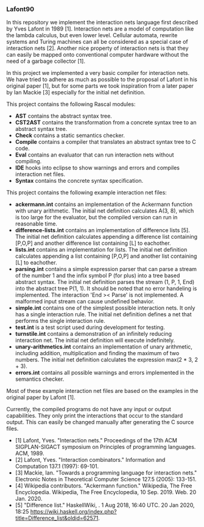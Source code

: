 ### Lafont90

In this repository we implement the interaction nets language first 
described by Yves Lafont in 1989 [1]. Interaction nets are a model of
computation like the lambda calculus, but even lower level. Cellular automata,
rewrite systems and Turing machines can all be considered as a special case of
interaction nets [2]. Another nice property of interaction nets is that they can
easily be mapped onto conventional computer hardware without the need of a 
garbage collector [1].

In this project we implemented a very basic compiler for interaction nets. 
We have tried to adhere as much as possible to the proposal of Lafont in his
original paper [1], but for some parts we took inspiration from a later paper by
Ian Mackie [3] especially for the initial net definition.

This project contains the following Rascal modules:

* **AST** contains the abstract syntax tree.
* **CST2AST** contains the transformation from a concrete syntax tree to an
abstract syntax tree.
* **Check** contains a static semantics checker.
* **Compile** contains a compiler that translates an abstract syntax tree to C
code.
* **Eval** contains an evaluator that can run interaction nets without
compiling.
* **IDE** hooks into eclipse to show warnings and errors and compiles
interaction net files.
* **Syntax** contains the concrete syntax specification.

This project contains the following example interaction net files:

* **ackermann.int** contains an implementation of the Ackermann function with
unary arithmetic. The initial net definition calculates A(3, 8), which is too
large for the evaluator, but the compiled version can run in reasonable time.
* **difference-lists.int** contains an implementation of difference lists [5].
The initial net definition calculates appending a difference list containing
[P,O,P] and another difference list containing [L] to eachother.
* **lists.int** contains an implementation for lists. The initial net
definition calculates appending a list containing [P,O,P] and another list
containing [L] to eachother.
* **parsing.int** contains a simple expression parser that can parse a stream
of the number 1 and the infix symbol P (for plus) into a tree based abstract
syntax. The initial net definition parses the stream (1, P, 1, End) into the
abstract tree P(1, 1). It should be noted that no error handeling is
implemented.  The interaction 'End >< Parse' is not implemented. A malformed
input stream can cause undefined behavior.
* **simple.int** contains one of the simplest possible interaction nets.
It only has a single interaction rule. The initial net definition defines
a net that performs the single interaction rule.
* **test.int** is a test script used during development for testing.
* **turnstile.int** contains a demonstration of an infinitely reducing
interaction net. The initial net definition will execute indefinitely.
* **unary-arithmetics.int** contains an implementation of unary arithmetic,
including addition, multiplication and finding the maximum of two numbers.
The initial net definition calculates the expression max(2 * 3, 2 + 3).
* **errors.int** contains all possible warnings and errors implemented in the 
semantics checker.

Most of these example interaction net files are based on the examples in the
original paper by Lafont [1].

Currently, the compiled programs do not have any input or output capabilities.
They only print the interactions that occur to the standard output. This can
easily be changed manually after generating the C source files.

* [1] Lafont, Yves. "Interaction nets." Proceedings of the 17th ACM
SIGPLAN-SIGACT symposium on Principles of programming languages. ACM, 1989.
* [2] Lafont, Yves. "Interaction combinators." Information and Computation
137.1 (1997): 69-101.
* [3] Mackie, Ian. "Towards a programming language for interaction nets."
Electronic Notes in Theoretical Computer Science 127.5 (2005): 133-151.
* [4] Wikipedia contributors. "Ackermann function." Wikipedia, The Free
Encyclopedia. Wikipedia, The Free Encyclopedia, 10 Sep. 2019. Web. 20 Jan. 2020.
* [5] "Difference list." HaskellWiki, . 1 Aug 2018, 16:40 UTC. 20 Jan 2020, 18:25 <https://wiki.haskell.org/index.php?title=Difference_list&oldid=62571>. 
